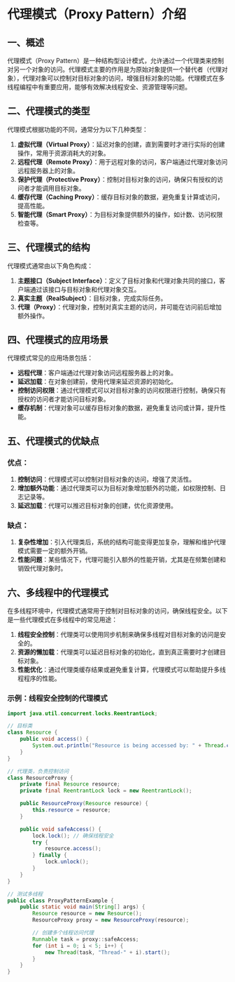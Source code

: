 # 代理模式（Proxy Pattern）介绍

## 一、概述

代理模式（Proxy Pattern）是一种结构型设计模式，允许通过一个代理类来控制对另一个对象的访问。代理模式主要的作用是为原始对象提供一个替代者（代理对象），代理对象可以控制对目标对象的访问，增强目标对象的功能。代理模式在多线程编程中有重要应用，能够有效解决线程安全、资源管理等问题。

## 二、代理模式的类型

代理模式根据功能的不同，通常分为以下几种类型：

1. **虚拟代理（Virtual Proxy）**：延迟对象的创建，直到需要时才进行实际的创建操作，常用于资源消耗大的对象。
2. **远程代理（Remote Proxy）**：用于远程对象的访问，客户端通过代理对象访问远程服务器上的对象。
3. **保护代理（Protective Proxy）**：控制对目标对象的访问，确保只有授权的访问者才能调用目标对象。
4. **缓存代理（Caching Proxy）**：缓存目标对象的数据，避免重复计算或访问，提高性能。
5. **智能代理（Smart Proxy）**：为目标对象提供额外的操作，如计数、访问权限检查等。

## 三、代理模式的结构

代理模式通常由以下角色构成：

1. **主题接口（Subject Interface）**：定义了目标对象和代理对象共同的接口，客户端通过该接口与目标对象和代理对象交互。
2. **真实主题（RealSubject）**：目标对象，完成实际任务。
3. **代理（Proxy）**：代理对象，控制对真实主题的访问，并可能在访问前后增加额外操作。

## 四、代理模式的应用场景

代理模式常见的应用场景包括：

- **远程代理**：客户端通过代理对象访问远程服务器上的对象。
- **延迟加载**：在对象创建前，使用代理来延迟资源的初始化。
- **控制访问权限**：通过代理模式可以对目标对象的访问权限进行控制，确保只有授权的访问者才能访问目标对象。
- **缓存机制**：代理对象可以缓存目标对象的数据，避免重复访问或计算，提升性能。

## 五、代理模式的优缺点

### 优点：

1. **控制访问**：代理模式可以控制对目标对象的访问，增强了灵活性。
2. **增加额外功能**：通过代理类可以为目标对象增加额外的功能，如权限控制、日志记录等。
3. **延迟加载**：代理可以推迟目标对象的创建，优化资源使用。

### 缺点：

1. **复杂性增加**：引入代理类后，系统的结构可能变得更加复杂，理解和维护代理模式需要一定的额外开销。
2. **性能问题**：某些情况下，代理可能引入额外的性能开销，尤其是在频繁创建和销毁代理对象时。

## 六、多线程中的代理模式

在多线程环境中，代理模式通常用于控制对目标对象的访问，确保线程安全。以下是一些代理模式在多线程中的常见用途：

1. **线程安全控制**：代理类可以使用同步机制来确保多线程对目标对象的访问是安全的。
2. **资源的懒加载**：代理类可以延迟目标对象的初始化，直到真正需要时才创建目标对象。
3. **性能优化**：通过代理类缓存结果或避免重复计算，代理模式可以帮助提升多线程程序的性能。

### 示例：线程安全控制的代理模式

```java
import java.util.concurrent.locks.ReentrantLock;

// 目标类
class Resource {
    public void access() {
        System.out.println("Resource is being accessed by: " + Thread.currentThread().getName());
    }
}

// 代理类，负责控制访问
class ResourceProxy {
    private final Resource resource;
    private final ReentrantLock lock = new ReentrantLock();

    public ResourceProxy(Resource resource) {
        this.resource = resource;
    }

    public void safeAccess() {
        lock.lock(); // 确保线程安全
        try {
            resource.access();
        } finally {
            lock.unlock();
        }
    }
}

// 测试多线程
public class ProxyPatternExample {
    public static void main(String[] args) {
        Resource resource = new Resource();
        ResourceProxy proxy = new ResourceProxy(resource);

        // 创建多个线程访问代理
        Runnable task = proxy::safeAccess;
        for (int i = 0; i < 5; i++) {
            new Thread(task, "Thread-" + i).start();
        }
    }
}
```